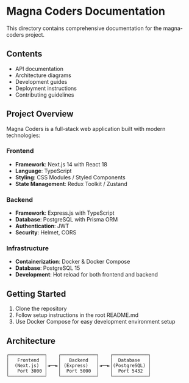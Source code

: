# Magna Coders Documentation

This directory contains comprehensive documentation for the magna-coders project.

## Contents
- API documentation
- Architecture diagrams
- Development guides
- Deployment instructions
- Contributing guidelines

## Project Overview
Magna Coders is a full-stack web application built with modern technologies:

### Frontend
- **Framework**: Next.js 14 with React 18
- **Language**: TypeScript
- **Styling**: CSS Modules / Styled Components
- **State Management**: Redux Toolkit / Zustand

### Backend
- **Framework**: Express.js with TypeScript
- **Database**: PostgreSQL with Prisma ORM
- **Authentication**: JWT
- **Security**: Helmet, CORS

### Infrastructure
- **Containerization**: Docker & Docker Compose
- **Database**: PostgreSQL 15
- **Development**: Hot reload for both frontend and backend

## Getting Started
1. Clone the repository
2. Follow setup instructions in the root README.md
3. Use Docker Compose for easy development environment setup

## Architecture
```
┌─────────────┐    ┌─────────────┐    ┌─────────────┐
│   Frontend  │    │   Backend   │    │  Database   │
│  (Next.js)  │◄──►│ (Express)   │◄──►│(PostgreSQL) │
│   Port 3000 │    │  Port 5000  │    │  Port 5432  │
└─────────────┘    └─────────────┘    └─────────────┘
```